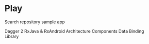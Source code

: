 # Play

Search repository sample app 

Dagger 2
RxJava & RxAndroid
Architecture Components
Data Binding Library

